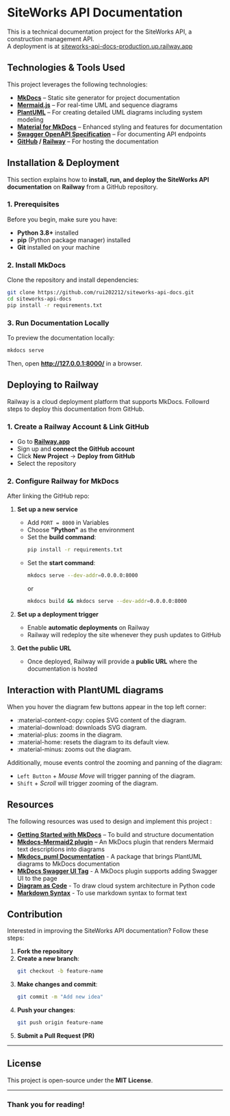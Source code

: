 # SiteWorks API Documentation

This is a technical documentation project for the SiteWorks API, a construction management API.  
A deployment is at [siteworks-api-docs-production.up.railway.app](https://siteworks-api-docs-production.up.railway.app/)

## Technologies & Tools Used

This project leverages the following technologies:

- **[MkDocs](https://www.mkdocs.org/)** – Static site generator for project documentation
- **[Mermaid.js](https://mermaid.js.org/)** – For real-time UML and sequence diagrams
- **[PlantUML](https://plantuml.com/)** – For creating detailed UML diagrams including system modeling
- **[Material for MkDocs](https://squidfunk.github.io/mkdocs-material/)** – Enhanced styling and features for documentation
- **[Swagger OpenAPI Specification](https://swagger.io/specification/)** – For documenting API endpoints
- **[GitHub](https://github.com/) / [Railway](https://railway.com/)** – For hosting the documentation

## Installation & Deployment

This section explains how to **install, run, and deploy the SiteWorks API documentation** on **Railway** from a GitHub repository.

### 1️. Prerequisites

Before you begin, make sure you have:

- **Python 3.8+** installed
- **pip** (Python package manager) installed
- **Git** installed on your machine

### 2️. Install MkDocs

Clone the repository and install dependencies:

```bash
git clone https://github.com/rui202212/siteworks-api-docs.git
cd siteworks-api-docs
pip install -r requirements.txt
```

### 3️. Run Documentation Locally

To preview the documentation locally:

```bash
mkdocs serve
```

Then, open **http://127.0.0.1:8000/** in a browser.  

## Deploying to Railway

Railway is a cloud deployment platform that supports MkDocs. Followrd steps to deploy this documentation from GitHub.

### 1️. Create a Railway Account & Link GitHub

- Go to **[Railway.app](https://railway.app/)**
- Sign up and **connect the GitHub account**
- Click **New Project** → **Deploy from GitHub**
- Select the repository

### 2️. Configure Railway for MkDocs

After linking the GitHub repo:

1. **Set up a new service**

   - Add `PORT = 8000` in Variables
   - Choose **"Python"** as the environment
   - Set the **build command**:
     ```bash
     pip install -r requirements.txt
     ```
   - Set the **start command**:
     ```bash
     mkdocs serve --dev-addr=0.0.0.0:8000
     ```
     or
     ```bash
     mkdocs build && mkdocs serve --dev-addr=0.0.0.0:8000
     ```

2. **Set up a deployment trigger**

   - Enable **automatic deployments** on Railway
   - Railway will redeploy the site whenever they push updates to GitHub

3. **Get the public URL**
   - Once deployed, Railway will provide a **public URL** where the documentation is hosted

## Interaction with PlantUML diagrams  

When you hover the diagram few buttons appear in the top left corner:  

- :material-content-copy: copies SVG content of the diagram.  
- :material-download: downloads SVG diagram.  
- :material-plus: zooms in the diagram.  
- :material-home: resets the diagram to its default view.  
- :material-minus: zooms out the diagram.  

Additionally, mouse events control the zooming and panning of the diagram:  

- `Left Button` + _Mouse Move_ will trigger panning of the diagram.
- `Shift` + _Scroll_ will trigger zooming of the diagram.

## Resources

The following resources was used to design and implement this project :

- **[Getting Started with MkDocs](https://www.mkdocs.org/getting-started/)** – To build and structure documentation
- **[Mkdocs-Mermaid2 plugin](https://github.com/fralau/mkdocs-mermaid2-plugin)** – An MkDocs plugin that renders Mermaid text descriptions into diagrams
- **[Mkdocs_puml Documentation](https://mikhailkravets.github.io/mkdocs_puml/)** - A package that brings PlantUML diagrams to MkDocs documentation
- **[MkDocs Swagger UI Tag](https://github.com/blueswen/mkdocs-swagger-ui-tag)** - A MkDocs plugin supports adding Swagger UI to the page
- **[Diagram as Code](https://diagrams.mingrammer.com/)** - To draw cloud system architecture in Python code
- **[Markdown Syntax](https://docs.framasoft.org/fr/grav/markdown.html)** - To use markdown syntax to format text

## Contribution

Interested in improving the SiteWorks API documentation? Follow these steps:

1. **Fork the repository**
2. **Create a new branch**:
   ```bash
   git checkout -b feature-name
   ```
3. **Make changes and commit**:
   ```bash
   git commit -m "Add new idea"
   ```
4. **Push your changes**:
   ```bash
   git push origin feature-name
   ```
5. **Submit a Pull Request (PR)**

---

## License

This project is open-source under the **MIT License**.

---

### Thank you for reading!
